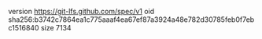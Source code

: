 version https://git-lfs.github.com/spec/v1
oid sha256:b3742c7864ea1c775aaaf4ea67ef87a3924a48e782d30785feb0f7ebc1516840
size 7134
